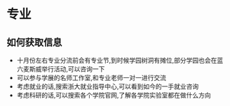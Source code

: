 # 专业
## 如何获取信息
- 十月份左右专业分流前会有专业节,到时候学园树洞有摊位,部分学园也会在蓝六麦斯威举行活动,可以咨询一下
- 可以参与学展的名师工作室,和专业老师一对一进行交流
- 考虑就业的话,搜索浙大就业指导中心,可以看到如今的一手就业咨询
- 考虑科研的话,可以搜索各个学院官网,了解各学院实验室都在做什么方向